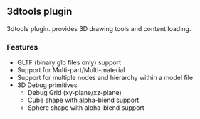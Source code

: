 ## 3dtools plugin
3dtools plugin. provides 3D drawing tools and content loading. 

### Features

- GLTF (binary glb files only) support
- Support for Multi-part/Multi-material
- Support for multiple nodes and hierarchy within a model file
- 3D Debug primitives
    - Debug Grid (xy-plane/xz-plane)
    - Cube shape with alpha-blend support
    - Sphere shape with alpha-blend support
  
